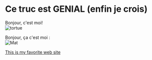 # Ce truc est GENIAL (enfin je crois)

Bonjour, c'est moi! <br/>
![tortue](https://user-images.githubusercontent.com/92148602/137504458-6b04b775-c252-4d5f-acba-46c9e3a480dc.png) 

Bonjour, ça c'est moi : <br/>
![Mat](https://user-images.githubusercontent.com/92148602/137503993-88037333-fa29-4a8a-8ad4-ec3be6a2e93d.jpg)

[This is my favorite web site](phyz.alwaysdata.net)
